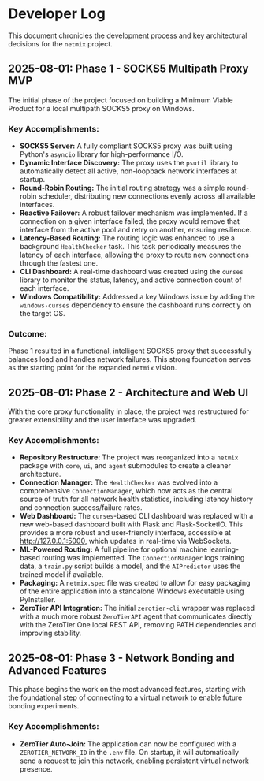 # Developer Log

This document chronicles the development process and key architectural decisions for the `netmix` project.

## 2025-08-01: Phase 1 - SOCKS5 Multipath Proxy MVP

The initial phase of the project focused on building a Minimum Viable Product for a local multipath SOCKS5 proxy on Windows.

### Key Accomplishments:
- **SOCKS5 Server:** A fully compliant SOCKS5 proxy was built using Python's `asyncio` library for high-performance I/O.
- **Dynamic Interface Discovery:** The proxy uses the `psutil` library to automatically detect all active, non-loopback network interfaces at startup.
- **Round-Robin Routing:** The initial routing strategy was a simple round-robin scheduler, distributing new connections evenly across all available interfaces.
- **Reactive Failover:** A robust failover mechanism was implemented. If a connection on a given interface failed, the proxy would remove that interface from the active pool and retry on another, ensuring resilience.
- **Latency-Based Routing:** The routing logic was enhanced to use a background `HealthChecker` task. This task periodically measures the latency of each interface, allowing the proxy to route new connections through the fastest one.
- **CLI Dashboard:** A real-time dashboard was created using the `curses` library to monitor the status, latency, and active connection count of each interface.
- **Windows Compatibility:** Addressed a key Windows issue by adding the `windows-curses` dependency to ensure the dashboard runs correctly on the target OS.

### Outcome:
Phase 1 resulted in a functional, intelligent SOCKS5 proxy that successfully balances load and handles network failures. This strong foundation serves as the starting point for the expanded `netmix` vision.

## 2025-08-01: Phase 2 - Architecture and Web UI

With the core proxy functionality in place, the project was restructured for greater extensibility and the user interface was upgraded.

### Key Accomplishments:
- **Repository Restructure:** The project was reorganized into a `netmix` package with `core`, `ui`, and `agent` submodules to create a cleaner architecture.
- **Connection Manager:** The `HealthChecker` was evolved into a comprehensive `ConnectionManager`, which now acts as the central source of truth for all network health statistics, including latency history and connection success/failure rates.
- **Web Dashboard:** The `curses`-based CLI dashboard was replaced with a new web-based dashboard built with Flask and Flask-SocketIO. This provides a more robust and user-friendly interface, accessible at http://127.0.0.1:5000, which updates in real-time via WebSockets.
- **ML-Powered Routing:** A full pipeline for optional machine learning-based routing was implemented. The `ConnectionManager` logs training data, a `train.py` script builds a model, and the `AIPredictor` uses the trained model if available.
- **Packaging:** A `netmix.spec` file was created to allow for easy packaging of the entire application into a standalone Windows executable using PyInstaller.
- **ZeroTier API Integration:** The initial `zerotier-cli` wrapper was replaced with a much more robust `ZeroTierAPI` agent that communicates directly with the ZeroTier One local REST API, removing PATH dependencies and improving stability.

## 2025-08-01: Phase 3 - Network Bonding and Advanced Features

This phase begins the work on the most advanced features, starting with the foundational step of connecting to a virtual network to enable future bonding experiments.

### Key Accomplishments:
- **ZeroTier Auto-Join:** The application can now be configured with a `ZEROTIER_NETWORK_ID` in the `.env` file. On startup, it will automatically send a request to join this network, enabling persistent virtual network presence.
